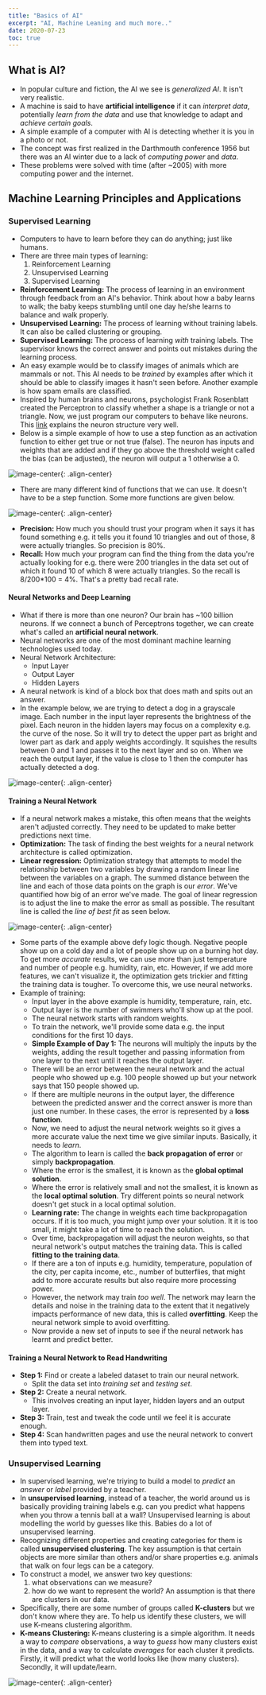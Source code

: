 ```yaml
---
title: "Basics of AI"
excerpt: "AI, Machine Leaning and much more.."
date: 2020-07-23
toc: true
---
```


## What is AI?

- In popular culture and fiction, the AI we see is *generalized AI*. It isn't very realistic.
- A machine is said to have **artificial intelligence** if it can *interpret data*, potentially *learn from the data* and use that knowledge to adapt and *achieve certain goals*.
- A simple example of a computer with AI is detecting whether it is you in a photo or not.
- The concept was first realized in the Darthmouth conference 1956 but there was an AI winter due to a lack of *computing power* and *data*.
- These problems were solved with time (after ~2005) with more computing power and the internet.


## Machine Learning Principles and Applications

### Supervised Learning

- Computers to have to learn before they can do anything; just like humans.
- There are three main types of learning:
  1. Reinforcement Learning
  2. Unsupervised Learning
  3. Supervised Learning
- **Reinforcement Learning:** The process of learning in an environment through feedback from an AI's behavior. Think about how a baby learns to walk; the baby keeps stumbling until one day he/she learns to balance and walk properly.
- **Unsupervised Learning:** The process of learning without training labels. It can also be called clustering or grouping.
- **Supervised Learning:** The process of learning *with* training labels. The supervisor knows the correct answer and points out mistakes during the learning process.
- An easy example would be to classify images of animals which are mammals or not. This AI needs to be *trained* by examples after which it should be able to classify images it hasn't seen before. Another example is how spam emails are classified.
- Inspired by human brains and neurons, psychologist Frank Rosenblatt created the Perceptron to classify whether a shape is a triangle or not a triangle. Now, we just program our computers to behave like neurons. This [link](https://medium.com/artificial-neural-networks/introduction-to-neurons-in-neural-networks-71828d040a65) explains the neuron structure very well.
- Below is a simple example of how to use a step function as an activation function to either get true or not true (false). The neuron has inputs and weights that are added and if they go above the threshold weight called the bias (can be adjusted), the neuron will output a 1 otherwise a 0.

![image-center](/images/computerscience/supervised_learning_01.JPG){: .align-center}

- There are many different kind of functions that we can use. It doesn't have to be a step function. Some more functions are given below.

![image-center](/images/computerscience/supervised_learning_02.JPG){: .align-center}

- **Precision:** How much you should trust your program when it says it has found something e.g. it tells you it found 10 triangles and out of those, 8 were actually triangles. So precision is 80%.
- **Recall:** How much your program can find the thing from the data you're actually looking for e.g. there were 200 triangles in the data set out of which it found 10 of which 8 were actually triangles. So the recall is 8/200*100 = 4%. That's a pretty bad recall rate.

#### Neural Networks and Deep Learning

- What if there is more than one neuron? Our brain has ~100 billion neurons. If we connect a bunch of Perceptrons together, we can create what's called an **artificial neural network**.
- Neural networks are one of the most dominant machine learning technologies used today.
- Neural Network Architecture:
  - Input Layer
  - Output Layer
  - Hidden Layers
- A neural network is kind of a block box that does math and spits out an answer.
- In the example below, we are trying to detect a dog in a grayscale image. Each number in the input layer represents the brightness of the pixel. Each neuron in the hidden layers may focus on a complexity e.g. the curve of the nose. So it will try to detect the upper part as bright and lower part as dark and apply weights accordingly. It squishes the results between 0 and 1 and passes it to the next layer and so on. When we reach the output layer, if the value is close to 1 then the computer has actually detected a dog.

![image-center](/images/computerscience/neural_network_1.JPG){: .align-center}


#### Training a Neural Network

- If a neural network makes a mistake, this often means that the weights aren't adjusted correctly. They need to be updated to make better predictions next time.
- **Optimization:** The task of finding the best weights for a neural network architecture is called optimization.
- **Linear regression:** Optimization strategy that attempts to model the relationship between two variables by drawing a random linear line between the variables on a graph. The summed distance between the line and each of those data points on the graph is our *error*. We've quantified how big of an error we've made. The goal of linear regression is to adjust the line to make the error as small as possible. The resultant line is called the *line of best fit* as seen below.

![image-center](/images/computerscience/neural_network_2.JPG){: .align-center}

- Some parts of the example above defy logic though. Negative people show up on a cold day and a lot of people show up on a burning hot day. To get more *accurate* results, we can use more than just temperature and number of people e.g. humidity, rain, etc. However, if we add more features, we can't visualize it, the optimization gets trickier and fitting the training data is tougher. To overcome this, we use neural networks.
- Example of training:
  - Input layer in the above example is humidity, temperature, rain, etc.
  - Output layer is the number of swimmers who'll show up at the pool.
  - The neural network starts with random weights.
  - To train the network, we'll provide some data e.g. the input conditions for the first 10 days.
  - **Simple Example of Day 1:** The neurons will multiply the inputs by the weights, adding the result together and passing information from one layer to the next until it reaches the output layer.
  - There will be an error between the neural network and the actual people who showed up e.g. 100 people showed up but your network says that 150 people showed up.
  - If there are multiple neurons in the output layer, the difference between the predicted answer and the correct answer is more than just one number. In these cases, the error is represented by a **loss function**.
  - Now, we need to adjust the neural network weights so it gives a more accurate value the next time we give similar inputs. Basically, it needs to *learn*.
  - The algorithm to learn is called the **back propagation of error** or simply **backpropagation**.
  - Where the error is the smallest, it is known as the **global optimal solution**.
  - Where the error is relatively small and not the smallest, it is known as the **local optimal solution**. Try different points so neural network doesn't get stuck in a local optimal solution.
  - **Learning rate:** The change in weights each time backpropagation occurs. If it is too much, you might jump over your solution. It it is too small, it might take a lot of time to reach the solution.
  - Over time, backpropagation will adjust the neuron weights, so that neural network's output matches the training data. This is called **fitting to the training data**.
  - If there are a ton of inputs e.g. humidity, temperature, population of the city, per capita income, etc., number of butterflies, that might add to more accurate results but also require more processing power.
  - However, the network may train *too well*. The network may learn the details and noise in the training data to the extent that it negatively impacts performance of new data, this is called **overfitting**. Keep the neural network simple to avoid overfitting.
  - Now provide a new set of inputs to see if the neural network has learnt and predict better.

####  Training a Neural Network to Read Handwriting

- **Step 1:** Find or create a labeled dataset to train our neural network.
  - Split the data set into *training set* and *testing set*.
- **Step 2:** Create a neural network.
  - This involves creating an input layer, hidden layers and an output layer.
- **Step 3:** Train, test and tweak the code until we feel it is accurate enough.
- **Step 4:** Scan handwritten pages and use the neural network to convert them into typed text.


### Unsupervised Learning

- In supervised learning, we're triying to build a model to *predict* an *answer* or *label* provided by a teacher.
- In **unsupervised learning**, instead of a teacher, the world around us is basically providing training labels e.g. can you predict what happens when you throw a tennis ball at a wall? Unsupervised learning is about modelling the world by guesses like this. Babies do a lot of unsupervised learning.
- Recognizing different properties and creating categories for them is called **unsupervised clustering**. The key assumption is that certain objects are more similar than others and/or share properties e.g. animals that walk on four legs can be a category.
- To construct a model, we answer two key questions:
  1. what observations can we measure?
  2. how do we want to represent the world? An assumption is that there are clusters in our data.
- Specifically, there are some number of groups called **K-clusters** but we don't know where they are. To help us identify these clusters, we will use K-means clustering algorithm.
- **K-means Clustering:** K-means clustering is a simple algorithm. It needs a way to *compare* observations, a way to *guess* how many clusters exist in the data, and a way to calculate *averages* for each cluster it predicts. Firstly, it will predict what the world looks like (how many clusters). Secondly, it will update/learn.


![image-center](/images/computerscience/kmeans_clustering_1.PNG){: .align-center}
